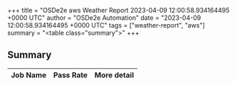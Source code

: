 +++
title = "OSDe2e aws Weather Report 2023-04-09 12:00:58.934164495 +0000 UTC"
author = "OSDe2e Automation"
date = "2023-04-09 12:00:58.934164495 +0000 UTC"
tags = ["weather-report", "aws"]
summary = "<table class=\"summary\"></table>"
+++
## Summary

| Job Name | Pass Rate | More detail |
|----------|-----------|-------------|




